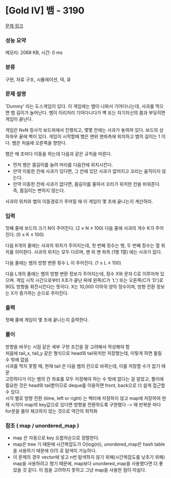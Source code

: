 # [Gold IV] 뱀 - 3190 

[문제 링크](https://www.acmicpc.net/problem/3190) 

### 성능 요약

메모리: 2068 KB, 시간: 0 ms

### 분류

구현, 자료 구조, 시뮬레이션, 덱, 큐

### 문제 설명

<p> 'Dummy' 라는 도스게임이 있다. 이 게임에는 뱀이 나와서 기어다니는데, 사과를 먹으면 뱀 길이가 늘어난다. 뱀이 이리저리 기어다니다가 벽 또는 자기자신의 몸과 부딪히면 게임이 끝난다.</p>

<p>게임은 NxN 정사각 보드위에서 진행되고, 몇몇 칸에는 사과가 놓여져 있다. 보드의 상하좌우 끝에 벽이 있다. 게임이 시작할때 뱀은 맨위 맨좌측에 위치하고 뱀의 길이는 1 이다. 뱀은 처음에 오른쪽을 향한다.</p>

<p>뱀은 매 초마다 이동을 하는데 다음과 같은 규칙을 따른다.</p>

<ul>
	<li>먼저 뱀은 몸길이를 늘려 머리를 다음칸에 위치시킨다.</li>
	<li>만약 이동한 칸에 사과가 있다면, 그 칸에 있던 사과가 없어지고 꼬리는 움직이지 않는다.</li>
	<li>만약 이동한 칸에 사과가 없다면, 몸길이를 줄여서 꼬리가 위치한 칸을 비워준다. 즉, 몸길이는 변하지 않는다.</li>
</ul>

<p>사과의 위치와 뱀의 이동경로가 주어질 때 이 게임이 몇 초에 끝나는지 계산하라.</p>

### 입력 

 <p>첫째 줄에 보드의 크기 N이 주어진다. (2 ≤ N ≤ 100) 다음 줄에 사과의 개수 K가 주어진다. (0 ≤ K ≤ 100)</p>

<p>다음 K개의 줄에는 사과의 위치가 주어지는데, 첫 번째 정수는 행, 두 번째 정수는 열 위치를 의미한다. 사과의 위치는 모두 다르며, 맨 위 맨 좌측 (1행 1열) 에는 사과가 없다.</p>

<p>다음 줄에는 뱀의 방향 변환 횟수 L 이 주어진다. (1 ≤ L ≤ 100)</p>

<p>다음 L개의 줄에는 뱀의 방향 변환 정보가 주어지는데,  정수 X와 문자 C로 이루어져 있으며. 게임 시작 시간으로부터 X초가 끝난 뒤에 왼쪽(C가 'L') 또는 오른쪽(C가 'D')로 90도 방향을 회전시킨다는 뜻이다. X는 10,000 이하의 양의 정수이며, 방향 전환 정보는 X가 증가하는 순으로 주어진다.</p>

### 출력 

 <p>첫째 줄에 게임이 몇 초에 끝나는지 출력한다.</p>

### 풀이
방향을 바꾸는 시점 같은 세부 구현 조건을 잘 고려해서 작성해야 함   
처음에 tail_x, tail_y 같은 형식으로 head와 tail위치만 저장했는데, 이렇게 하면 틀릴 수 밖에 없음   
사과를 먹지 못할 때, 현재 tail 은 다음 뱀의 칸으로 바뀌는데, 이를 저장할 수가 없기 때문   
고민하다가 이는 뱀의 칸 좌표를 모두 저장해야 하는 수 밖에 없다는 걸 알았고, 풀이에 필요한 것은 head와 tail뿐이므로 deque를 이용하면 front, back으로 더 쉽게 접근할 수 있다.  
시각 별로 방향 전환 (time, left or right) 는 벡터에 저장하지 않고 map에 저장하여 현재 시각이 map의 key값으로 있다면 방향을 전환하도록 구현했다 -> 매 반복문 마다 for문을 돌아 체크하지 않는 것으로 약간의 최적화

### 참조 ( map / unordered_map )
- map 은 자동으로 key 오름차순으로 정렬한다.
- map은 tree 기 때문에 시간복잡도가 O(log(n)), unordered_map은 hash table을 사용하기 때문에 O(1) 로 탐색이 가능하다.
- 이 문제의 경우 vector에 넣고 n번 탐색하지 않기 위해(시간복잡도를 낮추기 위해) map을 사용하려고 했기 때문에, map보다 unordered_map을 사용했다면 더 좋았을 것 같다. 이 점을 고려하지 못하고 그냥 map을 사용한 점이 아쉽다.
